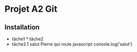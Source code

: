 # Projet A2 Git
## Installation
* tâche1 * tâche2
* tâche2.1  salut
Pierre qui roule
javascript 
console.log('salut') 
